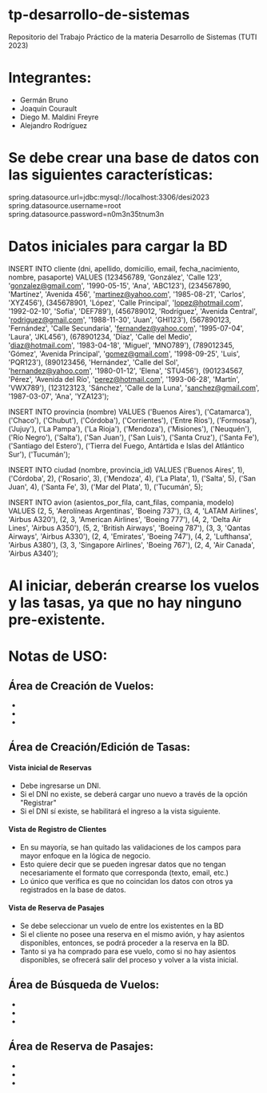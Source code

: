 # tp-desarrollo-de-sistemas
Repositorio del Trabajo Práctico de la materia Desarrollo de Sistemas (TUTI 2023)

# Integrantes:
- Germán Bruno
- Joaquín Courault
- Diego M. Maldini Freyre
- Alejandro Rodríguez

# Se debe crear una base de datos con las siguientes características:

spring.datasource.url=jdbc:mysql://localhost:3306/desi2023
spring.datasource.username=root
spring.datasource.password=n0m3n35tnum3n

# Datos iniciales para cargar la BD
INSERT INTO cliente (dni, apellido, domicilio, email, fecha_nacimiento, nombre, pasaporte)
VALUES
  (123456789, 'González', 'Calle 123', 'gonzalez@gmail.com', '1990-05-15', 'Ana', 'ABC123'),
  (234567890, 'Martínez', 'Avenida 456', 'martinez@yahoo.com', '1985-08-21', 'Carlos', 'XYZ456'),
  (345678901, 'López', 'Calle Principal', 'lopez@hotmail.com', '1992-02-10', 'Sofía', 'DEF789'),
  (456789012, 'Rodríguez', 'Avenida Central', 'rodriguez@gmail.com', '1988-11-30', 'Juan', 'GHI123'),
  (567890123, 'Fernández', 'Calle Secundaria', 'fernandez@yahoo.com', '1995-07-04', 'Laura', 'JKL456'),
  (678901234, 'Díaz', 'Calle del Medio', 'diaz@hotmail.com', '1983-04-18', 'Miguel', 'MNO789'),
  (789012345, 'Gómez', 'Avenida Principal', 'gomez@gmail.com', '1998-09-25', 'Luis', 'PQR123'),
  (890123456, 'Hernández', 'Calle del Sol', 'hernandez@yahoo.com', '1980-01-12', 'Elena', 'STU456'),
  (901234567, 'Pérez', 'Avenida del Río', 'perez@hotmail.com', '1993-06-28', 'Martín', 'VWX789'),
  (123123123, 'Sánchez', 'Calle de la Luna', 'sanchez@gmail.com', '1987-03-07', 'Ana', 'YZA123');
 
INSERT INTO provincia (nombre)
VALUES
  ('Buenos Aires'),
  ('Catamarca'),
  ('Chaco'),
  ('Chubut'),
  ('Córdoba'),
  ('Corrientes'),
  ('Entre Ríos'),
  ('Formosa'),
  ('Jujuy'),
  ('La Pampa'),
  ('La Rioja'),
  ('Mendoza'),
  ('Misiones'),
  ('Neuquén'),
  ('Río Negro'),
  ('Salta'),
  ('San Juan'),
  ('San Luis'),
  ('Santa Cruz'),
  ('Santa Fe'),
  ('Santiago del Estero'),
  ('Tierra del Fuego, Antártida e Islas del Atlántico Sur'),
  ('Tucumán');

INSERT INTO ciudad (nombre, provincia_id)
VALUES
  ('Buenos Aires', 1),
  ('Córdoba', 2),
  ('Rosario', 3),
  ('Mendoza', 4),
  ('La Plata', 1),
  ('Salta', 5),
  ('San Juan', 4),
  ('Santa Fe', 3),
  ('Mar del Plata', 1),
  ('Tucumán', 5);

INSERT INTO avion (asientos_por_fila, cant_filas, compania, modelo)
VALUES
  (2, 5, 'Aerolíneas Argentinas', 'Boeing 737'),
  (3, 4, 'LATAM Airlines', 'Airbus A320'),
  (2, 3, 'American Airlines', 'Boeing 777'),
  (4, 2, 'Delta Air Lines', 'Airbus A350'),
  (5, 2, 'British Airways', 'Boeing 787'),
  (3, 3, 'Qantas Airways', 'Airbus A330'),
  (2, 4, 'Emirates', 'Boeing 747'),
  (4, 2, 'Lufthansa', 'Airbus A380'),
  (3, 3, 'Singapore Airlines', 'Boeing 767'),
  (2, 4, 'Air Canada', 'Airbus A340');

# Al iniciar, deberán crearse los vuelos y las tasas, ya que no hay ninguno pre-existente.

# Notas de USO:

## Área de Creación de Vuelos:

-
-
-

## Área de Creación/Edición de Tasas:

#### Vista inicial de Reservas

- Debe ingresarse un DNI.
- Si el DNI no existe, se deberá cargar uno nuevo a través de la opción "Registrar"
- Si el DNI sí existe, se habilitará el ingreso a la vista siguiente.

#### Vista de Registro de Clientes

- En su mayoría, se han quitado las validaciones de los campos para mayor enfoque en la lógica de negocio.
- Esto quiere decir que se pueden ingresar datos que no tengan necesariamente el formato que corresponda (texto, email, etc.)
- Lo único que verifica es que no coincidan los datos con otros ya registrados en la base de datos.

#### Vista de Reserva de Pasajes

- Se debe seleccionar un vuelo de entre los existentes en la BD
- Si el cliente no posee una reserva en el mismo avión, y hay asientos disponibles, entonces, se podrá proceder a la reserva en la BD.
- Tanto si ya ha comprado para ese vuelo, como si no hay asientos disponibles, se ofrecerá salir del proceso y volver a la vista inicial.


## Área de Búsqueda de Vuelos:

-
-
-

## Área de Reserva de Pasajes:

- 
-
-
